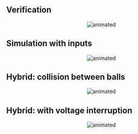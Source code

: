 
## Verification
<p align="center">
  <img src="media/verification.gif" alt="animated" />
</p>

## Simulation with inputs
<p align="center">
  <img src="media/simulation.gif" alt="animated" />
</p>

## Hybrid: collision between balls
<p align="center">
  <img src="media/hybrid_1.gif.gif" alt="animated" />
</p>

## Hybrid: with voltage interruption
<p align="center">
  <img src="media/hybrid_2.gif.gif" alt="animated" />
</p>